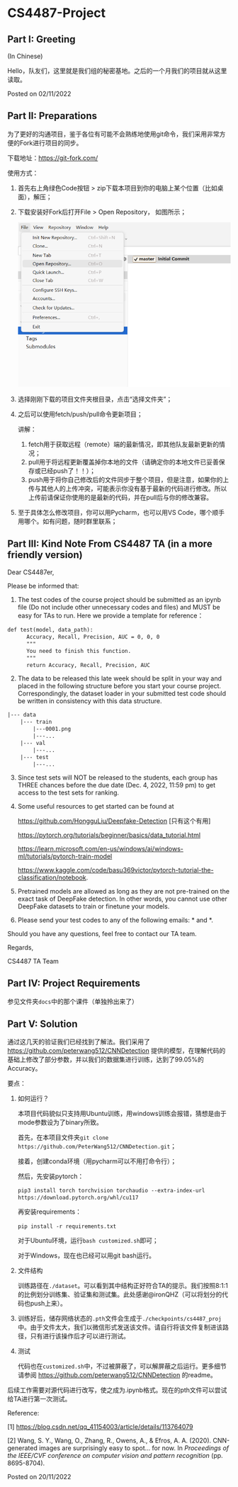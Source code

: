 # CS4487-Project

## Part I: Greeting

(In Chinese)

Hello，队友们，这里就是我们组的秘密基地。之后的一个月我们的项目就从这里读取。

Posted on 02/11/2022

## Part II: Preparations

为了更好的沟通项目，鉴于各位有可能不会熟练地使用git命令，我们采用非常方便的Fork进行项目的同步。

下载地址：https://git-fork.com/

使用方式：

1. 首先右上角绿色Code按钮 > zip下载本项目到你的电脑上某个位置（比如桌面），解压；

2. 下载安装好Fork后打开File > Open Repository， 如图所示；

   ![img1](./docs/img/img1.png)

3. 选择刚刚下载的项目文件夹根目录，点击“选择文件夹”；

4. 之后可以使用fetch/push/pull命令更新项目；

   讲解：

   1. fetch用于获取远程（remote）端的最新情况，即其他队友最新更新的情况；
   2. pull用于将远程更新覆盖掉你本地的文件（请确定你的本地文件已妥善保存或已经push了！！）；
   3. push用于将你自己修改后的文件同步于整个项目，但是注意，如果你的上传与其他人的上传冲突，可能表示你没有基于最新的代码进行修改。所以上传前请保证你使用的是最新的代码，并在pull后与你的修改兼容。

5. 至于具体怎么修改项目，你可以用Pycharm，也可以用VS Code，哪个顺手用哪个。如有问题，随时群里联系；

## Part III: Kind Note From CS4487 TA (in a more friendly version)

Dear CS4487er,

Please be informed that:

1. The test codes of the course project should be submitted as an ipynb file (Do not include other unnecessary codes and files) and MUST be easy for TAs to run. Here we provide a template for reference：

```
def test(model, data_path):
      Accuracy, Recall, Precision, AUC = 0, 0, 0
      """
      You need to finish this function.
      """
      return Accuracy, Recall, Precision, AUC
```

2. The data to be released this late week should be split in your way and placed in the following structure before you start your course project. Correspondingly, the dataset loader in your submitted test code should be written in consistency with this data structure.

```
|--- data
	|--- train
		|---0001.png
		|---...
	|--- val
		|---...
	|--- test
		|---...
```

3. Since test sets will NOT be released to the students, each group has THREE chances before the due date (Dec. 4, 2022, 11:59 pm) to get access to the test sets for ranking.

4. Some useful resources to get started can be found at 

   https://github.com/HongguLiu/Deepfake-Detection [只有这个有用]

   https://pytorch.org/tutorials/beginner/basics/data_tutorial.html

   https://learn.microsoft.com/en-us/windows/ai/windows-ml/tutorials/pytorch-train-model
   
   https://www.kaggle.com/code/basu369victor/pytorch-tutorial-the-classification/notebook.

5. Pretrained models are allowed as long as they are not pre-trained on the exact task of DeepFake detection. In other words, you cannot use other DeepFake datasets to train or finetune your models.

6. Please send your test codes to any of the following emails: * and *.

Should you have any questions, feel free to contact our TA team.

Regards,

CS4487 TA Team

## Part IV: Project Requirements

参见文件夹`docs`中的那个课件（单独拎出来了）

## Part V: Solution

通过这几天的验证我们已经找到了解法。我们采用了 https://github.com/peterwang512/CNNDetection 提供的模型，在理解代码的基础上修改了部分参数，并以我们的数据集进行训练，达到了99.05%的Accuracy。

要点：

1. 如何运行？

   本项目代码貌似只支持用Ubuntu训练，用windows训练会报错，猜想是由于mode参数设为了binary所致。

   首先，在本项目文件夹`git clone https://github.com/PeterWang512/CNNDetection.git`；

   接着，创建conda环境（用pycharm可以不用打命令行）；

   然后，先安装pytorch：

   ```
   pip3 install torch torchvision torchaudio --extra-index-url https://download.pytorch.org/whl/cu117
   ```

   再安装requirements：

   `pip install -r requirements.txt`

   对于Ubuntu环境，运行`bash customized.sh`即可；

   对于Windows，现在也已经可以用git bash运行。

2. 文件结构

   训练路径在`./dataset`。可以看到其中结构正好符合TA的提示。我们按照8:1:1的比例划分训练集、验证集和测试集。此处感谢@ironQHZ（可以将划分的代码也push上来）。

3. 训练好后，储存网络状态的`.pth`文件会生成于`./checkpoints/cs4487_proj`中。由于文件太大，我们以微信形式发送该文件。请自行将该文件复制进该路径，只有进行该操作后才可以进行测试。

4. 测试

   代码也在`customized.sh`中，不过被屏蔽了，可以解屏蔽之后运行。更多细节请参阅 https://github.com/peterwang512/CNNDetection 的readme。

后续工作需要对源代码进行改写，使之成为.ipynb格式。现在的pth文件可以尝试给TA进行第一次测试。

Reference:

[1] https://blog.csdn.net/qq_41154003/article/details/113764079

[2] Wang, S. Y., Wang, O., Zhang, R., Owens, A., & Efros, A. A. (2020). CNN-generated images are surprisingly easy to spot... for now. In *Proceedings of the IEEE/CVF conference on computer vision and pattern recognition* (pp. 8695-8704).

Posted on 20/11/2022